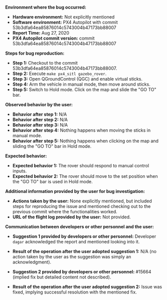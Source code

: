 **Environment where the bug occurred:**

- **Hardware environment:** Not explicitly mentioned
- **Software environment:** PX4 Autopilot with commit 53b3dfa64ea85876014c5743004b47173bb88007
- **Report Time:** Aug 27, 2020
- **PX4 Autopilot commit version:** commit 53b3dfa64ea85876014c5743004b47173bb88007

**Steps for bug reproduction:**

- **Step 1:** Checkout to the commit 53b3dfa64ea85876014c5743004b47173bb88007.
- **Step 2:** Execute `make px4_sitl gazebo_rover`.
- **Step 3:** Open QGroundControl (QGC) and enable virtual sticks.
- **Step 4:** Arm the vehicle in manual mode, then move around sticks.
- **Step 5:** Switch to Hold mode. Click on the map and slide the "GO TO" bar.

**Observed behavior by the user:**

- **Behavior after step 1:** N/A
- **Behavior after step 2:** N/A
- **Behavior after step 3:** N/A
- **Behavior after step 4:** Nothing happens when moving the sticks in manual mode.
- **Behavior after step 5:** Nothing happens when clicking on the map and sliding the "GO TO" bar in Hold mode.

**Expected behavior:**

- **Expected behavior 1:** The rover should respond to manual control inputs.
- **Expected behavior 2:** The rover should move to the set position when the "GO TO" bar is used in Hold mode.

**Additional information provided by the user for bug investigation:**

- **Actions taken by the user:** None explicitly mentioned, but included steps for reproducing the issue and mentioned checking out to the previous commit where the functionalities worked.
- **URL of the flight log provided by the user:** Not provided.

**Communication between developers or other personnel and the user:**

- **Suggestion 1 provided by developers or other personnel:** Developer `dagar` acknowledged the report and mentioned looking into it.
- **Result of the operation after the user adopted suggestion 1:** N/A (no action taken by the user as the suggestion was simply an acknowledgment).

- **Suggestion 2 provided by developers or other personnel:** #15664 (implied fix but detailed content not described).
- **Result of the operation after the user adopted suggestion 2:** Issue was fixed, implying successful resolution with the mentioned fix.
